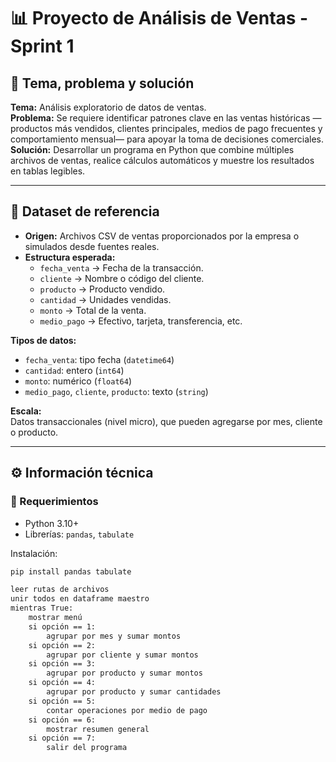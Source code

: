 # 📊 Proyecto de Análisis de Ventas - Sprint 1

## 🎯 Tema, problema y solución
**Tema:** Análisis exploratorio de datos de ventas.  
**Problema:** Se requiere identificar patrones clave en las ventas históricas —productos más vendidos, clientes principales, medios de pago frecuentes y comportamiento mensual— para apoyar la toma de decisiones comerciales.  
**Solución:** Desarrollar un programa en Python que combine múltiples archivos de ventas, realice cálculos automáticos y muestre los resultados en tablas legibles.

---

## 🧠 Dataset de referencia
- **Origen:** Archivos CSV de ventas proporcionados por la empresa o simulados desde fuentes reales.  
- **Estructura esperada:**  
  - `fecha_venta` → Fecha de la transacción.  
  - `cliente` → Nombre o código del cliente.  
  - `producto` → Producto vendido.  
  - `cantidad` → Unidades vendidas.  
  - `monto` → Total de la venta.  
  - `medio_pago` → Efectivo, tarjeta, transferencia, etc.  

**Tipos de datos:**
- `fecha_venta`: tipo fecha (`datetime64`)
- `cantidad`: entero (`int64`)
- `monto`: numérico (`float64`)
- `medio_pago`, `cliente`, `producto`: texto (`string`)

**Escala:**  
Datos transaccionales (nivel micro), que pueden agregarse por mes, cliente o producto.

---

## ⚙️ Información técnica

### 🧩 Requerimientos
- Python 3.10+
- Librerías: `pandas`, `tabulate`

Instalación:
```bash
pip install pandas tabulate

leer rutas de archivos
unir todos en dataframe maestro
mientras True:
    mostrar menú
    si opción == 1:
        agrupar por mes y sumar montos
    si opción == 2:
        agrupar por cliente y sumar montos
    si opción == 3:
        agrupar por producto y sumar montos
    si opción == 4:
        agrupar por producto y sumar cantidades
    si opción == 5:
        contar operaciones por medio de pago
    si opción == 6:
        mostrar resumen general
    si opción == 7:
        salir del programa

